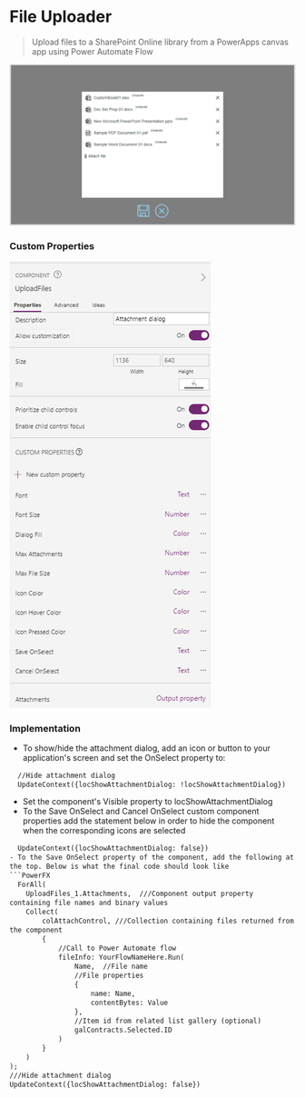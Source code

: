 # File Uploader
> Upload files to a SharePoint Online library from a PowerApps canvas app using Power Automate Flow

![(./../FileUpload/UploadFiles.png)](./../FileUpload/UploadFiles.png)

### Custom Properties
![(./../FileUpload/UploadFilesProperties.png)](./../FileUpload/UploadFilesProperties.png)

### Implementation
- To show/hide the attachment dialog, add an icon or button to your application's screen and set the OnSelect property to:
```
  //Hide attachment dialog
  UpdateContext({locShowAttachmentDialog: !locShowAttachmentDialog})
```
- Set the component's Visible property to locShowAttachmentDialog
- To the Save OnSelect and Cancel OnSelect custom component properties add the statement below in order to hide the component when the corresponding icons are selected
```
  UpdateContext({locShowAttachmentDialog: false})
- To the Save OnSelect property of the component, add the following at the top. Below is what the final code should look like
```PowerFX
  ​​​​​​​ForAll(
    UploadFiles_1.Attachments,  ///Component output property containing file names and binary values
    Collect(
        colAttachControl, ///Collection containing files returned from the component
        {
            //Call to Power Automate flow
            fileInfo: YourFlowNameHere.Run(
                Name,  //File name
                //File properties
                {
                    name: Name,
                    contentBytes: Value
                },
                //Item id from related list gallery (optional)
                galContracts.Selected.ID
            )
        }
    )
);​​​​​​​
///Hide attachment dialog
UpdateContext({locShowAttachmentDialog: false})
```
